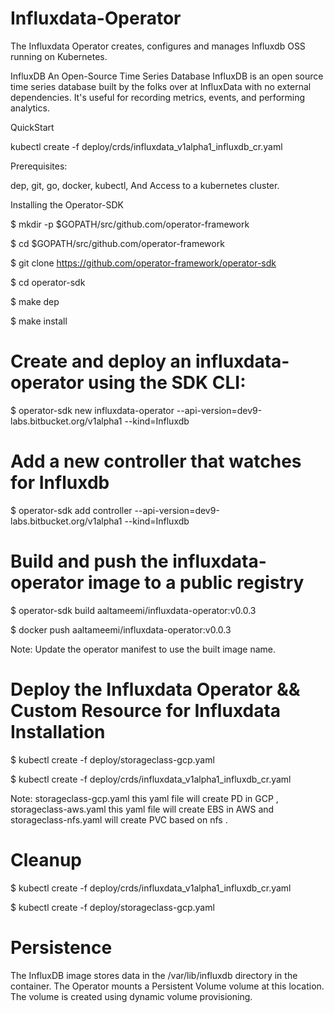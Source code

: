 # Influxdata-Operator

The Influxdata Operator creates, configures and manages Influxdb OSS running on Kubernetes.

InfluxDB
An Open-Source Time Series Database
InfluxDB is an open source time series database built by the folks over at InfluxData with no external dependencies. It's useful for recording metrics, events, and performing analytics.

QuickStart

kubectl create -f deploy/crds/influxdata_v1alpha1_influxdb_cr.yaml

Prerequisites:

dep,
git,
go,
docker,
kubectl,
And Access to a kubernetes cluster.



Installing the Operator-SDK

$ mkdir -p $GOPATH/src/github.com/operator-framework

$ cd $GOPATH/src/github.com/operator-framework

$ git clone https://github.com/operator-framework/operator-sdk

$ cd operator-sdk

$ make dep

$ make install

# Create and deploy an influxdata-operator using the SDK CLI:
$ operator-sdk new influxdata-operator --api-version=dev9-labs.bitbucket.org/v1alpha1 --kind=Influxdb

# Add a new controller that watches for Influxdb
$ operator-sdk add controller  --api-version=dev9-labs.bitbucket.org/v1alpha1 --kind=Influxdb 

# Build and push the influxdata-operator image to a public registry

$ operator-sdk build aaltameemi/influxdata-operator:v0.0.3 

$ docker push aaltameemi/influxdata-operator:v0.0.3

Note:  Update the operator manifest to use the built image name.

# Deploy the Influxdata Operator && Custom Resource for Influxdata Installation
$ kubectl create -f deploy/storageclass-gcp.yaml

$ kubectl create -f deploy/crds/influxdata_v1alpha1_influxdb_cr.yaml

Note: storageclass-gcp.yaml this yaml file will create PD in GCP , storageclass-aws.yaml this yaml file will create EBS in AWS
and storageclass-nfs.yaml will create PVC based on nfs .

# Cleanup
$ kubectl create -f deploy/crds/influxdata_v1alpha1_influxdb_cr.yaml

$ kubectl create -f deploy/storageclass-gcp.yaml


# Persistence
The InfluxDB image stores data in the /var/lib/influxdb directory in the container.
The Operator mounts a Persistent Volume volume at this location. The volume is created using dynamic volume provisioning.
